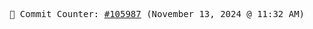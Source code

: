 <p align="center">
    <samp>
        📮 Commit Counter: <a href="https://github.com/Javascript-void0/Javascript-void0/commits/main">#105987</a> (November 13, 2024 @ 11:32 AM)
    </samp>
</p>
